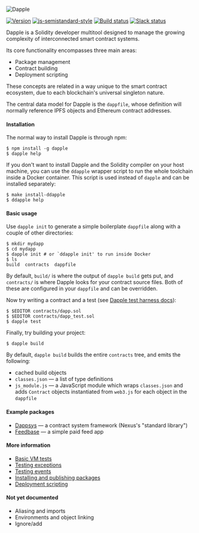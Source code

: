 ![Dapple](https://ipfs.pics/ipfs/QmdUKEX48hXDgG2Y4XkxKJMV8qojiLYGc2mtEncBcEnSLd)

[![Version](https://img.shields.io/badge/version-0.3.0-8D86C9.svg?style=flat-square)](https://github.com/nexusdev/dapple/releases/tag/0.3.0)
[![js-semistandard-style](https://img.shields.io/badge/code%20style-semistandard-brightgreen.svg?style=flat-square)](https://github.com/Flet/semistandard)
[![Build status](https://travis-ci.org/nexusdev/dapple.svg?branch=master)](https://travis-ci.org/nexusdev/dapple)
[![Slack status](http://slack.makerdao.com/badge.svg)](https://slack.makerdao.com)

Dapple is a Solidity developer multitool designed to manage the
growing complexity of interconnected smart contract systems.

Its core functionality encompasses three main areas:

* Package management
* Contract building
* Deployment scripting

These concepts are related in a way unique to the smart contract
ecosystem, due to each blockchain's universal singleton nature.

The central data model for Dapple is the `dappfile`, whose definition
will normally reference IPFS objects and Ethereum contract addresses.

#### Installation

The normal way to install Dapple is through npm:

    $ npm install -g dapple
    $ dapple help

If you don't want to install Dapple and the Solidity compiler on your
host machine, you can use the `ddapple` wrapper script to run the
whole toolchain inside a Docker container.  This script is used
instead of `dapple` and can be installed separately:

    $ make install-ddapple
    $ ddapple help

#### Basic usage

Use `dapple init` to generate a simple boilerplate `dappfile` along
with a couple of other directories:

    $ mkdir mydapp
    $ cd mydapp
    $ dapple init # or `ddapple init' to run inside Docker
    $ ls
    build  contracts  dappfile

By default, `build/` is where the output of `dapple build` gets put,
and `contracts/` is where Dapple looks for your contract source files.
Both of these are configured in your `dappfile` and can be overridden.

Now try writing a contract and a test (see [Dapple test harness docs](https://github.com/nexusdev/dapple/blob/master/doc/test.md)):

    $ $EDITOR contracts/dapp.sol
    $ $EDITOR contracts/dapp_test.sol
    $ dapple test

Finally, try building your project:

    $ dapple build

By default, `dapple build` builds the entire `contracts` tree, and emits
the following:

* cached build objects
* `classes.json` — a list of type definitions
* `js_module.js` — a JavaScript module which wraps `classes.json` and
adds `Contract` objects instantiated from `web3.js` for each object in
the `dappfile`

#### Example packages

* [Dappsys](https://github.com/nexusdev/dappsys) — a contract system framework (Nexus's "standard library")
* [Feedbase](https://github.com/nexusdev/feedbase) — a simple paid feed app

#### More information

* [Basic VM tests](https://github.com/nexusdev/dapple/blob/master/doc/test.md)
* [Testing exceptions](https://github.com/nexusdev/dapple/blob/master/doc/test_errors.md)
* [Testing events](https://github.com/nexusdev/dapple/blob/master/doc/test_events.md)
* [Installing and publishing packages](https://github.com/nexusdev/dapple/blob/master/doc/install_publish.md)
* [Deployment scripting](https://github.com/nexusdev/dapple/blob/master/doc/deployscript.md)

#### Not yet documented

* Aliasing and imports
* Environments and object linking
* Ignore/add

